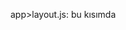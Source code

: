app>layout.js: bu kısımda <head><title/></head> ve <body/> kısmını kontrol ediyoruz.

app>page.js: tabbbar kısmını kontrol edyoruz.

app>docs>[[...postl]]: linkler arası geçiş.



This is a [Next.js](https://nextjs.org/) project bootstrapped with [`create-next-app`](https://github.com/vercel/next.js/tree/canary/packages/create-next-app).
Write to terminal: npx create-next-app@latest
Answer the question like this:
What is your project named? project_name
Would you like to use TypeScript? No / Yes -> No
Would you like to use ESLint? No / Yes -> No
Would you like to use Tailwind CSS? No / Yes -> No
Would you like to use `src/` directory? No / Yes -> No
Would you like to use App Router? (recommended) No / Yes -> Yes
Would you like to customize the default import alias (@/*)? No / Yes -> No
What import alias would you like configured? @/*

## Getting Started

First, run the development server:

```bash
npm run dev
# or
yarn dev
# or
pnpm dev
# or
bun dev
```

Open [http://localhost:3000](http://localhost:3000) with your browser to see the result.

You can start editing the page by modifying `app/page.js`. The page auto-updates as you edit the file.

This project uses [`next/font`](https://nextjs.org/docs/basic-features/font-optimization) to automatically optimize and load Inter, a custom Google Font.

## Learn More

To learn more about Next.js, take a look at the following resources:

- [Next.js Documentation](https://nextjs.org/docs) - learn about Next.js features and API.
- [Learn Next.js](https://nextjs.org/learn) - an interactive Next.js tutorial.

You can check out [the Next.js GitHub repository](https://github.com/vercel/next.js/) - your feedback and contributions are welcome!

## Deploy on Vercel

The easiest way to deploy your Next.js app is to use the [Vercel Platform](https://vercel.com/new?utm_medium=default-template&filter=next.js&utm_source=create-next-app&utm_campaign=create-next-app-readme) from the creators of Next.js.

Check out our [Next.js deployment documentation](https://nextjs.org/docs/deployment) for more details.

